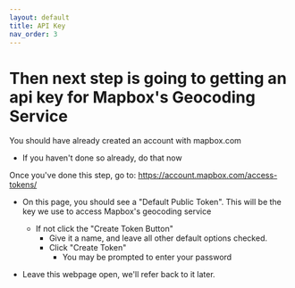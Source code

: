 ```yaml
---
layout: default
title: API Key
nav_order: 3
---
```


# Then next step is going to getting an api key for Mapbox's Geocoding Service

You should have already created an account with mapbox.com
* If you haven't done so already, do that now

Once you've done this step, go to: https://account.mapbox.com/access-tokens/

* On this page, you should see a "Default Public Token".  This will be the key we use to access Mapbox's geocoding service
	* If not click the "Create Token Button"
		* Give it a name, and leave all other default options checked.
		* Click "Create Token"
			* You may be prompted to enter your password

* Leave this webpage open, we'll refer back to it later.

